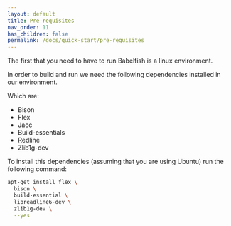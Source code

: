 ```yaml
---
layout: default
title: Pre-requisites
nav_order: 11
has_children: false
permalink: /docs/quick-start/pre-requisites
---
```


The first that you need to have to run Babelfish is a linux environment.

In order to build and run we need the following dependencies installed in our environment.

Which are:

- Bison
- Flex
- Jacc
- Build-essentials
- Redline
- Zlib1g-dev

To install this dependencies (assuming that you are using Ubuntu) run the following command:

```sh
apt-get install flex \
  bison \
  build-essential \
  libreadline6-dev \
  zlib1g-dev \
  --yes
```
